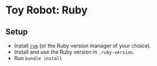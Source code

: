 # Toy Robot: Ruby

## Setup

* Install [`rvm`](https://rvm.io/) (or the Ruby version manager of your choice).
* Install and use the Ruby version in `.ruby-version`.
* Run `bundle install`
